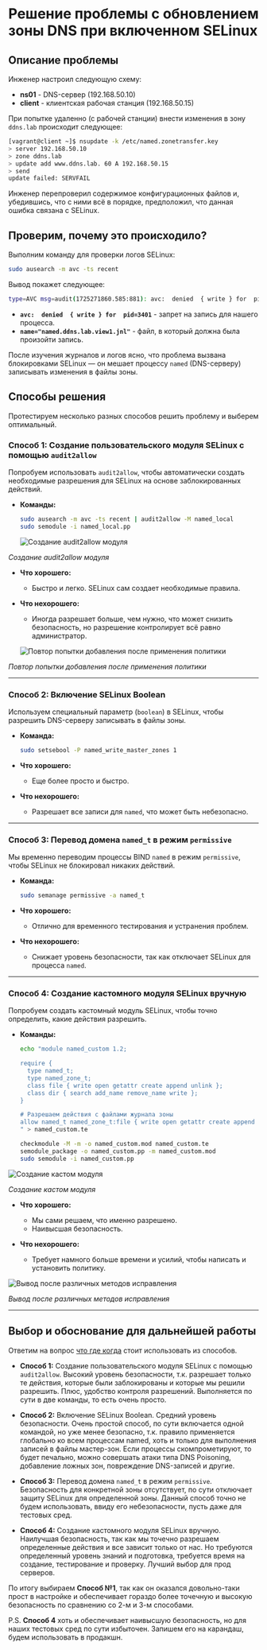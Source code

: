 # Решение проблемы с обновлением зоны DNS при включенном SELinux

## Описание проблемы

Инженер настроил следующую схему:

- **ns01** - DNS-сервер (192.168.50.10)
- **client** - клиентская рабочая станция (192.168.50.15)

При попытке удаленно (с рабочей станции) внести изменения в зону `ddns.lab` происходит следующее:

```bash
[vagrant@client ~]$ nsupdate -k /etc/named.zonetransfer.key
> server 192.168.50.10
> zone ddns.lab
> update add www.ddns.lab. 60 A 192.168.50.15
> send
update failed: SERVFAIL
```

Инженер перепроверил содержимое конфигурационных файлов и, убедившись, что с ними всё в порядке, предположил, что данная ошибка связана с SELinux. 

## Проверим, почему это происходило?

Выполним команду для проверки логов SELinux:

```bash
sudo ausearch -m avc -ts recent
```

Вывод покажет следующее:

```bash
type=AVC msg=audit(1725271860.585:881): avc:  denied  { write } for  pid=3401 comm="isc-net-0001" name="named.ddns.lab.view1.jnl" dev="dm-0" ino=68931451 scontext=system_u:system_r:named_t:s0 tcontext=system_u:object_r:named_zone_t:s0 tclass=file permissive=0
```

- **`avc:  denied  { write } for  pid=3401`** - запрет на запись для нашего процесса.
- **`name="named.ddns.lab.view1.jnl"`** - файл, в который должна была произойти запись.

После изучения журналов и логов ясно, что проблема вызвана блокировками SELinux — он мешает процессу `named` (DNS-серверу) записывать изменения в файлы зоны.

## Способы решения

Протестируем несколько разных способов решить проблему и выберем оптимальный.

### Способ 1: Создание пользовательского модуля SELinux с помощью `audit2allow`

Попробуем использовать `audit2allow`, чтобы автоматически создать необходимые разрешения для SELinux на основе заблокированных действий.

- **Команды:**
  ```bash
  sudo ausearch -m avc -ts recent | audit2allow -M named_local
  sudo semodule -i named_local.pp
  ```
  
  ![Создание audit2allow модуля](screens/1_0.jpg)

_Создание audit2allow модуля_

- **Что хорошего:**
  - Быстро и легко. SELinux сам создает необходимые правила.
  
- **Что нехорошего:**
  - Иногда разрешает больше, чем нужно, что может снизить безопасность, но разрешение контролирует всё равно администратор.

  ![Повтор попытки добавления после применения политики](screens/1.jpg)

_Повтор попытки добавления после применения политики_

---

### Способ 2: Включение SELinux Boolean

Используем специальный параметр (`boolean`) в SELinux, чтобы разрешить DNS-серверу записывать в файлы зоны.

- **Команда:**
  ```bash
  sudo setsebool -P named_write_master_zones 1
  ```

- **Что хорошего:**
  - Еще более просто и быстро.

- **Что нехорошего:**
  - Разрешает все записи для `named`, что может быть небезопасно.

---

### Способ 3: Перевод домена `named_t` в режим `permissive`

Мы временно переводим процессы BIND `named` в режим `permissive`, чтобы SELinux не блокировал никаких действий.

- **Команда:**
  ```bash
  sudo semanage permissive -a named_t
  ```

- **Что хорошего:**
  - Отлично для временного тестирования и устранения проблем.

- **Что нехорошего:**
  - Снижает уровень безопасности, так как отключает SELinux для процесса `named`.

---

### Способ 4: Создание кастомного модуля SELinux вручную

Попробуем создать кастомный модуль SELinux, чтобы точно определить, какие действия разрешить.

- **Команды:**
  ```bash
  echo "module named_custom 1.2;

  require {
    type named_t;
    type named_zone_t;
    class file { write open getattr create append unlink };
    class dir { search add_name remove_name write };
  }

  # Разрешаем действия с файлами журнала зоны
  allow named_t named_zone_t:file { write open getattr create append unlink };
  " > named_custom.te
  ```
  ```bash
  checkmodule -M -m -o named_custom.mod named_custom.te
  semodule_package -o named_custom.pp -m named_custom.mod
  sudo semodule -i named_custom.pp
  ```

![Создание кастом модуля](screens/4.jpg)

_Создание кастом модуля_

- **Что хорошего:**
  - Мы сами решаем, что именно разрешено.
  - Наивысшая безопасность.

- **Что нехорошего:**
  - Требует намного больше времени и усилий, чтобы написать и установить политику.

![Вывод после различных методов исправления](screens/5.jpg)

_Вывод после различных методов исправления_

---

## Выбор и обоснование для дальнейшей работы

Ответим на вопрос [что где когда](https://www.youtube.com/watch?v=r7llGNHc7rg) стоит использовать из способов.

- **Способ 1:** Создание пользовательского модуля SELinux с помощью `audit2allow`. Высокий уровень безопасности, т.к. разрешает только те действия, которые были заблокированы и которые мы решили разрешить. Плюс, удобство контроля разрешений. Выполняется по сути в две команды, то есть очень просто.

- **Способ 2:** Включение SELinux Boolean. Средний уровень безопасности. Очень простой способ, по сути включается одной командой, но уже менее безопасно, т.к. правило применяется глобально ко всем процессам named, хоть и только для выполнения записей в файлы мастер-зон. Если процессы скомпрометируют, то будет печально, можно совершать атаки типа DNS Poisoning, добавление ложных зон, повреждение DNS-записей и другие. 

- **Способ 3:** Перевод домена `named_t` в режим `permissive`. Безопасность для конкретной зоны отсутствует, по сути отключает защиту SELinux для определенной зоны. Данный способ точно не будем использовать, ввиду его небезопасности, пусть даже для тестовых сред.

- **Способ 4:** Создание кастомного модуля SELinux вручную. Наилучшая безопасность, так как мы точечно разрешаем определенные действия и все зависит только от нас. Но требуются определенный уровень знаний и подготовка, требуется время на создание, тестирование и проверку. Лучший выбор для прод серверов.

По итогу выбираем **Способ №1**, так как он оказался довольно-таки прост в настройке и обеспечивает гораздо более точечную и высокую безопасность по сравнению со 2-м и 3-м способами. 

P.S. **Способ 4** хоть и обеспечивает наивысшую безопасность, но для наших тестовых сред по сути избыточен. Запишем его на карандаш, будем использовать в продакшн.
